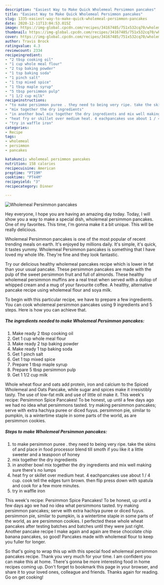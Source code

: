 ```yaml
---
description: "Easiest Way to Make Quick Wholemeal Persimmon pancakes"
title: "Easiest Way to Make Quick Wholemeal Persimmon pancakes"
slug: 1335-easiest-way-to-make-quick-wholemeal-persimmon-pancakes
date: 2020-12-11T13:04:53.015Z
image: https://img-global.cpcdn.com/recipes/34167485/751x532cq70/wholemeal-persimmon-pancakes-recipe-main-photo.jpg
thumbnail: https://img-global.cpcdn.com/recipes/34167485/751x532cq70/wholemeal-persimmon-pancakes-recipe-main-photo.jpg
cover: https://img-global.cpcdn.com/recipes/34167485/751x532cq70/wholemeal-persimmon-pancakes-recipe-main-photo.jpg
author: Travis Brock
ratingvalue: 4.3
reviewcount: 2334
recipeingredient:
- "2 tbsp cooking oil"
- "1 cup whole meal flour"
- "2 tsp baking powder"
- "1 tsp baking soda"
- "1 pinch salt"
- "1 tsp mixed spice"
- "1 tbsp maple syrup"
- "5 tbsp persimmon pulp"
- "1 1/2 cup milk"
recipeinstructions:
- "to make persimmon puree . they need to being very ripe. take the skins of and place in food processor blend till smoth if you like it a little sweeter and a teaspoon of honey"
- "mix together the dry ingredients"
- "in another bowl mix together the dry ingredients and mix well making sure there&#39;s no lumps"
- "heat fry or skillet over medium heat. 4 eachpancakes use about 1 / 4 cup. cook tell the edges turn brown. then flip press down with spatula and cook for a few more minutes."
- "try in waffle iron"
categories:
- Recipe
tags:
- wholemeal
- persimmon
- pancakes

katakunci: wholemeal persimmon pancakes 
nutrition: 158 calories
recipecuisine: American
preptime: "PT19M"
cooktime: "PT44M"
recipeyield: "3"
recipecategory: Dinner

---
```



![Wholemeal Persimmon pancakes](https://img-global.cpcdn.com/recipes/34167485/751x532cq70/wholemeal-persimmon-pancakes-recipe-main-photo.jpg)

Hey everyone, I hope you are having an amazing day today. Today, I will show you a way to make a special dish, wholemeal persimmon pancakes. One of my favorites. This time, I'm gonna make it a bit unique. This will be really delicious.

Wholemeal Persimmon pancakes is one of the most popular of recent trending meals on earth. It's enjoyed by millions daily. It's simple, it's quick, it tastes yummy. Wholemeal Persimmon pancakes is something that I have loved my whole life. They're fine and they look fantastic.

Try our delicious healthy wholemeal pancakes recipe which is lower in fat than your usual pancake. These persimmon pancakes are made with the pulp of the sweet persimmon fruit and full of almonds. These healthy wholemeal persimmon muffins are a real treat when served with a dollop of whipped cream and a mug of your favourite coffee. A healthy, alternative pancake recipe using wholemeal flour and soya milk.


To begin with this particular recipe, we have to prepare a few ingredients. You can cook wholemeal persimmon pancakes using 9 ingredients and 5 steps. Here is how you can achieve that.

<!--inarticleads1-->

##### The ingredients needed to make Wholemeal Persimmon pancakes:

1. Make ready 2 tbsp cooking oil
1. Get 1 cup whole meal flour
1. Make ready 2 tsp baking powder
1. Make ready 1 tsp baking soda
1. Get 1 pinch salt
1. Get 1 tsp mixed spice
1. Prepare 1 tbsp maple syrup
1. Prepare 5 tbsp persimmon pulp
1. Get 1 1/2 cup milk


Whole wheat flour and oats add protein, iron and calcium to the Spiced Wholemeal and Oats Pancake, while sugar and spices make it irresistibly tasty. The use of low-fat milk and use of little oil make it. This week&#39;s recipe: Persimmon Spice Pancakes! To be honest, up until a few days ago we had no idea what persimmons tasted. try making persimmon pancakes; serve with extra hachiya puree or diced fuyus. persimmon pie, similar to pumpkin, is a wintertime staple in some parts of the world, as are persimmon cookies. 

<!--inarticleads2-->

##### Steps to make Wholemeal Persimmon pancakes:

1. to make persimmon puree . they need to being very ripe. take the skins of and place in food processor blend till smoth if you like it a little sweeter and a teaspoon of honey
1. mix together the dry ingredients
1. in another bowl mix together the dry ingredients and mix well making sure there&#39;s no lumps
1. heat fry or skillet over medium heat. 4 eachpancakes use about 1 / 4 cup. cook tell the edges turn brown. then flip press down with spatula and cook for a few more minutes.
1. try in waffle iron


This week&#39;s recipe: Persimmon Spice Pancakes! To be honest, up until a few days ago we had no idea what persimmons tasted. try making persimmon pancakes; serve with extra hachiya puree or diced fuyus. persimmon pie, similar to pumpkin, is a wintertime staple in some parts of the world, as are persimmon cookies. I perfected these whole wheat pancakes after testing batches and batches until they were just right. Another pancake recipe I make again and again are these chocolate chip banana pancakes, so good! Pancakes made with wholemeal flour to keep you fuller for longer. 

So that's going to wrap this up with this special food wholemeal persimmon pancakes recipe. Thank you very much for your time. I am confident you can make this at home. There's gonna be more interesting food in home recipes coming up. Don't forget to bookmark this page in your browser, and share it to your loved ones, colleague and friends. Thanks again for reading. Go on get cooking!
